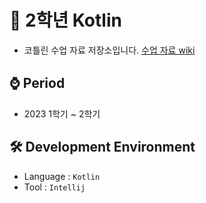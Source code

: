 # 📁 2학년 Kotlin
- 코틀린 수업 자료 저장소입니다.  [수업 자료 wiki](https://github.com/MsEmily1020/Kotlin_Class/wiki/%EC%88%98%EC%97%85-%EB%82%B4%EC%9A%A9-%EB%A7%81%ED%81%AC)

## ⌚ Period
  - 2023 1학기 ~ 2학기

## 🛠 Development Environment
  - Language : `Kotlin` 
  - Tool : `Intellij`
